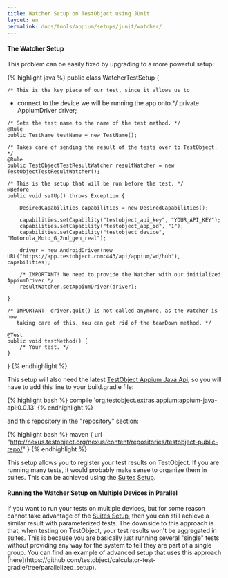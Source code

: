 ```yaml
---
title: Watcher Setup on TestObject using JUnit
layout: en
permalink: docs/tools/appium/setups/junit/watcher/
---
```


<h4 id="watcher-setup">The Watcher Setup</h4>
This problem can be easily fixed by upgrading to a more powerful setup:

{% highlight java %}
public class WatcherTestSetup {

    /* This is the key piece of our test, since it allows us to
   * connect to the device we will be running the app onto.*/
    private AppiumDriver driver;

    /* Sets the test name to the name of the test method. */
    @Rule
    public TestName testName = new TestName();

    /* Takes care of sending the result of the tests over to TestObject. */
    @Rule
    public TestObjectTestResultWatcher resultWatcher = new TestObjectTestResultWatcher();

    /* This is the setup that will be run before the test. */
    @Before
    public void setUp() throws Exception {

        DesiredCapabilities capabilities = new DesiredCapabilities();

        capabilities.setCapability("testobject_api_key", "YOUR_API_KEY");
        capabilities.setCapability("testobject_app_id", "1");
        capabilities.setCapability("testobject_device", "Motorola_Moto_G_2nd_gen_real");

        driver = new AndroidDriver(new URL("https://app.testobject.com:443/api/appium/wd/hub"), capabilities);

        /* IMPORTANT! We need to provide the Watcher with our initialized AppiumDriver */
        resultWatcher.setAppiumDriver(driver);

    }

    /* IMPORTANT! driver.quit() is not called anymore, as the Watcher is now
       taking care of this. You can get rid of the tearDown method. */

    @Test
    public void testMethod() {
        /* Your test. */
    }

}
{% endhighlight %}

This setup will also need the latest [TestObject Appium Java Api](https://github.com/testobject/testobject-appium-java-api), so you will have to add this line to your build.gradle file:

{% highlight bash %}
  compile 'org.testobject.extras.appium:appium-java-api:0.0.13'
{% endhighlight %}

and this repository in the "repository" section:

{% highlight bash %}
  maven {
    url "http://nexus.testobject.org/nexus/content/repositories/testobject-public-repo/"
  }
{% endhighlight %}

This setup allows you to register your test results on TestObject. If you are running many tests, it would probably make sense to organize them in suites. This can be achieved using the <a href="/docs/tools/appium/setups/junit/suites/">Suites Setup</a>.

<h4 id="parallelized-setup">Running the Watcher Setup on Multiple Devices in Parallel</h4>
If you want to run your tests on multiple devices, but for some reason cannot take advantage of the <a href="docs/tools/appium/setups/junit/suites/">Suites Setup</a>, then you can still achieve a similar result with parameterized tests. The downside to this approach is that, when testing on TestObject, your test results won't be aggregated in suites. This is because you are basically just running several "single" tests without providing any way for the system to tell they are part of a single group. You can find an example of advanced setup that uses this approach [here](https://github.com/testobject/calculator-test-gradle/tree/parallelized_setup).
